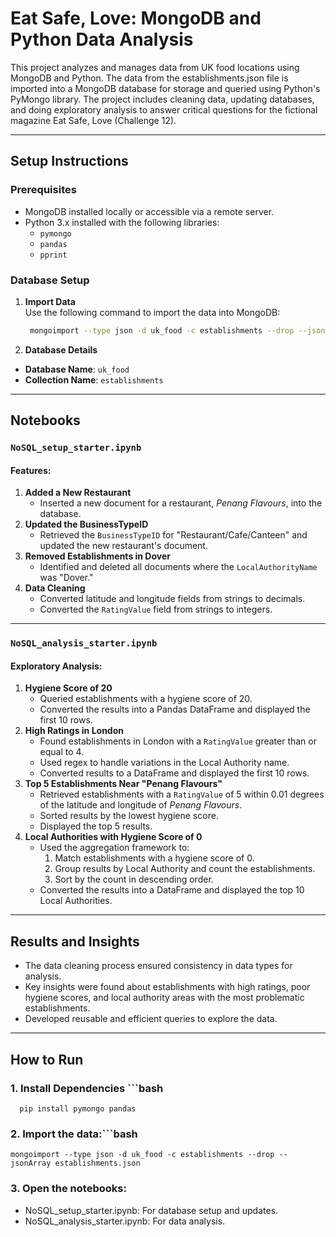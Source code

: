 # Eat Safe, Love: MongoDB and Python Data Analysis

This project analyzes and manages data from UK food locations using MongoDB and Python. The data from the establishments.json file is imported into a MongoDB database for storage and queried using Python's PyMongo library. The project includes cleaning data, updating databases, and doing exploratory analysis to answer critical questions for the fictional magazine Eat Safe, Love (Challenge 12).

---

## Setup Instructions

### Prerequisites
- MongoDB installed locally or accessible via a remote server.
- Python 3.x installed with the following libraries:
  - `pymongo`
  - `pandas`
  - `pprint`

### Database Setup
1. **Import Data**  
   Use the following command to import the data into MongoDB:
   ```bash
    mongoimport --type json -d uk_food -c establishments --drop --jsonArray establishments.json

2. **Database Details**
- **Database Name**: `uk_food`
- **Collection Name**: `establishments`

---

## Notebooks

### `NoSQL_setup_starter.ipynb`
#### Features:
1. **Added a New Restaurant**
   - Inserted a new document for a restaurant, *Penang Flavours*, into the database.
2. **Updated the BusinessTypeID**
   - Retrieved the `BusinessTypeID` for "Restaurant/Cafe/Canteen" and updated the new restaurant's document.
3. **Removed Establishments in Dover**
   - Identified and deleted all documents where the `LocalAuthorityName` was "Dover."
4. **Data Cleaning**
   - Converted latitude and longitude fields from strings to decimals.
   - Converted the `RatingValue` field from strings to integers.

---

### `NoSQL_analysis_starter.ipynb`
#### Exploratory Analysis:
1. **Hygiene Score of 20**
   - Queried establishments with a hygiene score of 20.
   - Converted the results into a Pandas DataFrame and displayed the first 10 rows.
2. **High Ratings in London**
   - Found establishments in London with a `RatingValue` greater than or equal to 4.
   - Used regex to handle variations in the Local Authority name.
   - Converted results to a DataFrame and displayed the first 10 rows.
3. **Top 5 Establishments Near "Penang Flavours"**
   - Retrieved establishments with a `RatingValue` of 5 within 0.01 degrees of the latitude and longitude of *Penang Flavours*.
   - Sorted results by the lowest hygiene score.
   - Displayed the top 5 results.
4. **Local Authorities with Hygiene Score of 0**
   - Used the aggregation framework to:
     1. Match establishments with a hygiene score of 0.
     2. Group results by Local Authority and count the establishments.
     3. Sort by the count in descending order.
   - Converted the results into a DataFrame and displayed the top 10 Local Authorities.

---

## Results and Insights
- The data cleaning process ensured consistency in data types for analysis.
- Key insights were found about establishments with high ratings, poor hygiene scores, and local authority areas with the most problematic establishments.
- Developed reusable and efficient queries to explore the data.

---

## How to Run

### 1. Install Dependencies ```bash
      pip install pymongo pandas


### 2.	Import the data:```bash
    mongoimport --type json -d uk_food -c establishments --drop --jsonArray establishments.json

### 3.	Open the notebooks:
-	NoSQL_setup_starter.ipynb: For database setup and updates.
-	NoSQL_analysis_starter.ipynb: For data analysis.


